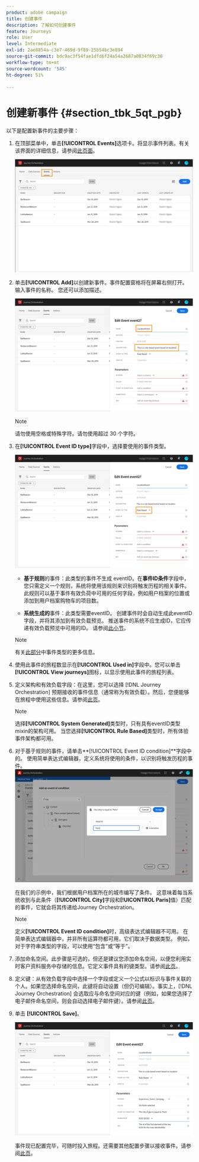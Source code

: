 ```yaml
---
product: adobe campaign
title: 创建事件
description: 了解如何创建事件
feature: Journeys
role: User
level: Intermediate
exl-id: 2ae8854a-c3e7-469d-9f89-25b54bc3e894
source-git-commit: bdc9ac3f54fae1dfd6f24a54a2687a0834f69c36
workflow-type: tm+mt
source-wordcount: '545'
ht-degree: 51%

---
```


# 创建新事件 {#section_tbk_5qt_pgb}

以下是配置新事件的主要步骤：

1. 在顶部菜单中，单击&#x200B;**[!UICONTROL Events]**&#x200B;选项卡。将显示事件列表。有关该界面的详细信息，请参阅[此页面](../about/user-interface.md)。

   ![](../assets/journey5.png)

1. 单击&#x200B;**[!UICONTROL Add]**&#x200B;以创建新事件。事件配置窗格将在屏幕右侧打开。 输入事件的名称。 您还可以添加描述。

   ![](../assets/journey6.png)

   >[!NOTE]
   >
   >请勿使用空格或特殊字符。请勿使用超过 30 个字符。

1. 在&#x200B;**[!UICONTROL Event ID type]**&#x200B;字段中，选择要使用的事件类型。

   ![](../assets/journey6bis.png)

   * **基于规则**&#x200B;的事件：此类型的事件不生成 eventID。在&#x200B;**事件ID条件**&#x200B;字段中，您只需定义一个规则，系统将使用该规则来识别将触发历程的相关事件。 此规则可以基于事件有效负荷中可用的任何字段，例如用户档案的位置或添加到用户档案购物车的项目数。

   * **系统生成的**&#x200B;事件：此类型需要eventID。 创建事件时会自动生成此eventID字段，并将其添加到有效负载预览。 推送事件的系统不应生成ID，它应传递有效负载预览中可用的ID。 请参阅[此小节](../event/previewing-the-payload.md)。

   >[!NOTE]
   >
   >有关[此部分](../event/about-events.md)中事件类型的更多信息。
1. 使用此事件的旅程数显示在&#x200B;**[!UICONTROL Used in]**&#x200B;字段中。您可以单击 **[!UICONTROL View journeys]**&#x200B;图标，以显示使用此事件的旅程列表。
1. 定义架构和有效负载字段：在这里，您可以选择 [!DNL Journey Orchestration] 预期接收的事件信息（通常称为有效负载）。然后，您便能够在旅程中使用这些信息。请参阅[此页](../event/defining-the-payload-fields.md)。
   >[!NOTE]
   >
   >选择&#x200B;**[!UICONTROL System Generated]**&#x200B;类型时，只有具有eventID类型mixin的架构可用。 当您选择&#x200B;**[!UICONTROL Rule Based]**&#x200B;类型时，所有体验事件架构都可用。

1. 对于基于规则的事件，请单击&#x200B;**[!UICONTROL Event ID condition]**字段中的。 使用简单表达式编辑器，定义系统将使用的条件，以识别将触发历程的事件。
   ![](../assets/alpha-event6.png)

   在我们的示例中，我们根据用户档案所在的城市编写了条件。 这意味着每当系统收到与此条件（**[!UICONTROL City]**&#x200B;字段和&#x200B;**[!UICONTROL Paris]**&#x200B;值）匹配的事件，它就会将其传递给Journey Orchestration。

   >[!NOTE]
   >
   >定义&#x200B;**[!UICONTROL Event ID condition]**&#x200B;时，高级表达式编辑器不可用。 在简单表达式编辑器中，并非所有运算符都可用，它们取决于数据类型。 例如，对于字符串类型的字段，可以使用“包含”或“等于”。

1. 添加命名空间。此步骤是可选的，但还是建议您添加命名空间，以便您利用实时客户资料服务中存储的信息。它定义事件具有的键类型。请参阅[此页](../event/selecting-the-namespace.md)。
1. 定义键：从有效负载字段中选择一个字段或定义一个公式以标识与事件关联的个人。如果您选择命名空间，此键将自动设置（但仍可编辑）。事实上，[!DNL Journey Orchestration] 会选取应与命名空间对应的键（例如，如果您选择了电子邮件命名空间，则会自动选择电子邮件键）。请参阅[此页](../event/defining-the-event-key.md)。
1. 单击 **[!UICONTROL Save]**。

   ![](../assets/journey7.png)

   事件现已配置完毕，可随时投入旅程。还需要其他配置步骤以接收事件。请参阅[此页](../event/additional-steps-to-send-events-to-journey-orchestration.md)。

